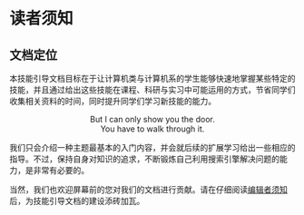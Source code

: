 # 读者须知

## 文档定位

本技能引导文档目标在于让计算机类与计算机系的学生能够快速地掌握某些特定的技能，并且通过给出这些技能在课程、科研与实习中可能运用的方式，节省同学们收集相关资料的时间，同时提升同学们学习新技能的能力。

<center>But I can only show you the door.<br/>
 You have to walk through it.</center>

我们只会介绍一种主题最基本的入门内容，并会就后续的扩展学习给出一些相应的指导。不过，保持自身对知识的追求，不断锻炼自己利用搜索引擎解决问题的能力，是非常有必要的。

当然，我们也欢迎屏幕前的您对我们的文档进行贡献。请在仔细阅读[编辑者须知](/note/editor)后，为技能引导文档的建设添砖加瓦。